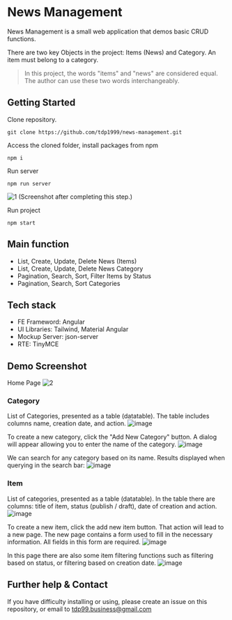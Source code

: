 
# News Management
News Management is a small web application that demos basic CRUD functions.

There are two key Objects in the project: Items (News) and Category. An item must belong to a category.

> In this project, the words "items" and "news" are considered equal.
> The author can use these two words interchangeably.

## Getting Started

Clone repository.

    git clone https://github.com/tdp1999/news-management.git

Access the cloned folder, install packages from npm 

    npm i 

Run server 

    npm run server
    
![1](https://user-images.githubusercontent.com/86217622/180649716-75eeeb97-412d-464a-aa47-9cc7249ef0e9.png)
(Screenshot after completing this step.)

Run project

    npm start

## Main function
- List, Create, Update, Delete News (Items)
- List, Create, Update, Delete News Category
- Pagination, Search, Sort, Filter Items by Status
- Pagination, Search, Sort Categories

## Tech stack
-   FE Frameword: Angular
-   UI Libraries: Tailwind, Material Angular
-   Mockup Server: json-server
-   RTE: TinyMCE

## Demo Screenshot

Home Page
![2](https://user-images.githubusercontent.com/86217622/180649843-a19302a8-23c5-4c37-b4c6-bcf5472f6044.png)

### Category

List of Categories, presented as a table (datatable). The table includes columns name, creation date, and action.
![image](https://user-images.githubusercontent.com/86217622/180649902-fa443801-3a2a-4314-ab3d-840f6fe45117.png)

To create a new category, click the "Add New Category" button. A dialog will appear allowing you to enter the name of the category.
![image](https://user-images.githubusercontent.com/86217622/180650098-099c6bdd-5ca7-462a-baa8-aec09587bc29.png)

We can search for any category based on its name. Results displayed when querying in the search bar:
![image](https://user-images.githubusercontent.com/86217622/180650121-3b0ccd7e-e3b9-4144-915f-67d9806a8389.png)

### Item

List of categories, presented as a table (datatable). In the table there are columns: title of item, status (publish / draft), date of creation and action.
![image](https://user-images.githubusercontent.com/86217622/180650213-1046c6b3-5dbe-4455-9389-ac3597e39ae1.png)

To create a new item, click the add new item button. That action will lead to a new page. The new page contains a form used to fill in the necessary information. All fields in this form are required.
![image](https://user-images.githubusercontent.com/86217622/180650288-786cf71e-5fee-481d-ac22-da5d7ccc3a19.png)

In this page there are also some item filtering functions such as filtering based on status, or filtering based on creation date.
![image](https://user-images.githubusercontent.com/86217622/180650381-2084e054-0b06-4167-8b99-f91d5561065e.png)

## Further help & Contact
If you have difficulty installing or using, please create an issue on this repository, or email to tdp99.business@gmail.com
